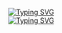 
[![Typing SVG](https://readme-typing-svg.herokuapp.com?color=%2336BCF7&lines=привет++student)](https://git.io/typing-svg)
<br>
[![Typing SVG](https://readme-typing-svg.herokuapp.com?color=%2336BCF7&lines=привет++student)](https://git.io/typing-svg)
